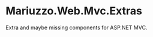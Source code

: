 Mariuzzo.Web.Mvc.Extras
=======================

Extra and maybe missing components for ASP.NET MVC.